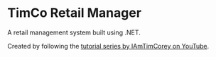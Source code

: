 # TimCo Retail Manager
A retail management system built using .NET.

Created by following the [tutorial series by IAmTimCorey on YouTube](https://www.youtube.com/playlist?list=PLLWMQd6PeGY0bEMxObA6dtYXuJOGfxSPx).
